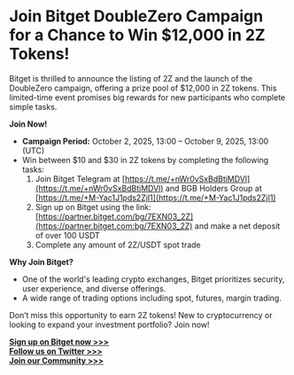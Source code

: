 # Join Bitget DoubleZero Campaign for a Chance to Win $12,000 in 2Z Tokens!

Bitget is thrilled to announce the listing of 2Z and the launch of the DoubleZero campaign, offering a prize pool of $12,000 in 2Z tokens. This limited-time event promises big rewards for new participants who complete simple tasks.

**Join Now!**
- **Campaign Period:** October 2, 2025, 13:00 – October 9, 2025, 13:00 (UTC)
- Win between $10 and $30 in 2Z tokens by completing the following tasks:
  1. Join Bitget Telegram at [https://t.me/+nWr0vSxBdBtiMDVl](https://t.me/+nWr0vSxBdBtiMDVl) and BGB Holders Group at [https://t.me/+M-Yac1J1pds2ZjI1](https://t.me/+M-Yac1J1pds2ZjI1)
  2. Sign up on Bitget using the link: [https://partner.bitget.com/bg/7EXN03_2Z](https://partner.bitget.com:bg/7EXN03_2Z) and make a net deposit of over 100 USDT
  3. Complete any amount of 2Z/USDT spot trade

**Why Join Bitget?**
- One of the world's leading crypto exchanges, Bitget prioritizes security, user experience, and diverse offerings.
- A wide range of trading options including spot, futures, margin trading.

Don’t miss this opportunity to earn 2Z tokens! New to cryptocurrency or looking to expand your investment portfolio? Join now!

**[Sign up on Bitget now >>>](https://www.bitget.com/en/register)**  
**[Follow us on Twitter >>>](https://twitter.com/bitgetglobal)**  
**[Join our Community >>>](https://t.me/BitgetENOfficial)**